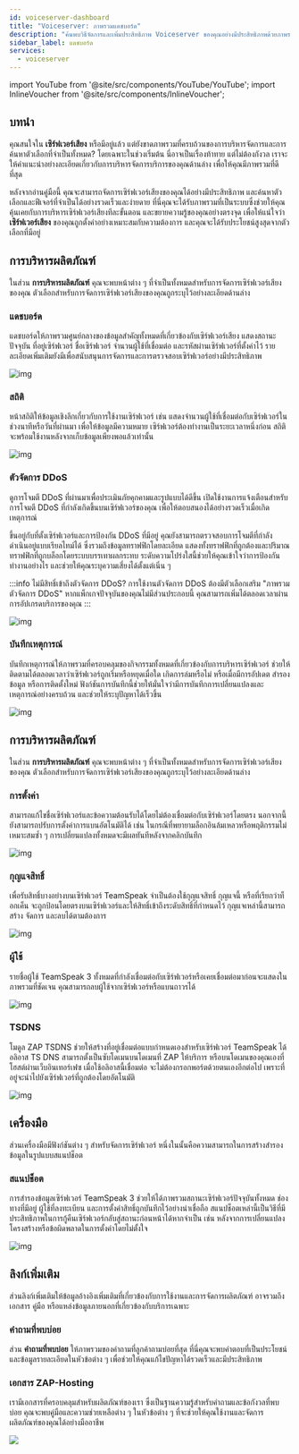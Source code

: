 ```yaml
---
id: voiceserver-dashboard
title: "Voiceserver: ภาพรวมแดชบอร์ด"
description: "ค้นพบวิธีจัดการและเพิ่มประสิทธิภาพ Voiceserver ของคุณอย่างมีประสิทธิภาพด้วยภาพรวมฟีเจอร์และการบริหารจัดการ → เรียนรู้เพิ่มเติมตอนนี้"
sidebar_label: แดชบอร์ด
services:
  - voiceserver
---
```


import YouTube from '@site/src/components/YouTube/YouTube';
import InlineVoucher from '@site/src/components/InlineVoucher';

## บทนำ

คุณสนใจใน **เซิร์ฟเวอร์เสียง** หรือมีอยู่แล้ว แต่ยังขาดภาพรวมที่ครบถ้วนของการบริหารจัดการและการค้นหาตัวเลือกที่จำเป็นทั้งหมด? โดยเฉพาะในช่วงเริ่มต้น นี่อาจเป็นเรื่องท้าทาย แต่ไม่ต้องกังวล เราจะให้คำแนะนำอย่างละเอียดเกี่ยวกับการบริหารจัดการบริการของคุณด้านล่าง เพื่อให้คุณมีภาพรวมที่ดีที่สุด

หลังจากอ่านคู่มือนี้ คุณจะสามารถจัดการเซิร์ฟเวอร์เสียงของคุณได้อย่างมีประสิทธิภาพ และค้นหาตัวเลือกและฟีเจอร์ที่จำเป็นได้อย่างรวดเร็วและง่ายดาย ที่นี่คุณจะได้รับภาพรวมที่เป็นระบบซึ่งช่วยให้คุณคุ้นเคยกับการบริหารเซิร์ฟเวอร์เสียงทีละขั้นตอน และขยายความรู้ของคุณอย่างตรงจุด เพื่อให้แน่ใจว่า **เซิร์ฟเวอร์เสียง** ของคุณถูกตั้งค่าอย่างเหมาะสมกับความต้องการ และคุณจะได้รับประโยชน์สูงสุดจากตัวเลือกที่มีอยู่



## การบริหารผลิตภัณฑ์

ในส่วน **การบริหารผลิตภัณฑ์** คุณจะพบหน้าต่าง ๆ ที่จำเป็นทั้งหมดสำหรับการจัดการเซิร์ฟเวอร์เสียงของคุณ ตัวเลือกสำหรับการจัดการเซิร์ฟเวอร์เสียงของคุณถูกระบุไว้อย่างละเอียดด้านล่าง



### แดชบอร์ด

แดชบอร์ดให้ภาพรวมศูนย์กลางของข้อมูลสำคัญทั้งหมดที่เกี่ยวข้องกับเซิร์ฟเวอร์เสียง แสดงสถานะปัจจุบัน ที่อยู่เซิร์ฟเวอร์ ชื่อเซิร์ฟเวอร์ จำนวนผู้ใช้ที่เชื่อมต่อ และรหัสผ่านเซิร์ฟเวอร์ที่ตั้งค่าไว้ รายละเอียดเพิ่มเติมยังมีเพื่อสนับสนุนการจัดการและการตรวจสอบเซิร์ฟเวอร์อย่างมีประสิทธิภาพ

![img](https://screensaver01.zap-hosting.com/index.php/s/ZryFnMckWetXbTx/preview)

### สถิติ

หน้าสถิติให้ข้อมูลเชิงลึกเกี่ยวกับการใช้งานเซิร์ฟเวอร์ เช่น แสดงจำนวนผู้ใช้ที่เชื่อมต่อกับเซิร์ฟเวอร์ในช่วงนาทีหรือวันที่ผ่านมา เพื่อให้ข้อมูลมีความหมาย เซิร์ฟเวอร์ต้องทำงานเป็นระยะเวลาหนึ่งก่อน สถิติจะพร้อมใช้งานหลังจากเก็บข้อมูลเพียงพอแล้วเท่านั้น

![img](https://screensaver01.zap-hosting.com/index.php/s/zYcyRdeHfaHqXt9/preview)



### ตัวจัดการ DDoS

ดูการโจมตี DDoS ที่ผ่านมาเพื่อประเมินภัยคุกคามและรูปแบบได้ดีขึ้น เปิดใช้งานการแจ้งเตือนสำหรับการโจมตี DDoS ที่กำลังเกิดขึ้นบนเซิร์ฟเวอร์ของคุณ เพื่อให้ตอบสนองได้อย่างรวดเร็วเมื่อเกิดเหตุการณ์

ขึ้นอยู่กับที่ตั้งเซิร์ฟเวอร์และการป้องกัน DDoS ที่มีอยู่ คุณยังสามารถตรวจสอบการโจมตีที่กำลังดำเนินอยู่แบบเรียลไทม์ได้ ซึ่งรวมถึงข้อมูลทราฟฟิกโดยละเอียด แสดงทั้งทราฟฟิกที่ถูกต้องและปริมาณทราฟฟิกที่ถูกบล็อกโดยระบบบรรเทาผลกระทบ ระดับความโปร่งใสนี้ช่วยให้คุณเข้าใจว่าการป้องกันทำงานอย่างไร และช่วยให้คุณระบุความเสี่ยงได้ตั้งแต่เนิ่น ๆ

:::info ไม่มีสิทธิ์เข้าถึงตัวจัดการ DDoS?
การใช้งานตัวจัดการ DDoS ต้องมีตัวเลือกเสริม "ภาพรวมตัวจัดการ DDoS" หากแพ็กเกจปัจจุบันของคุณไม่มีส่วนประกอบนี้ คุณสามารถเพิ่มได้ตลอดเวลาผ่านการอัปเกรดบริการของคุณ
:::



![img](https://screensaver01.zap-hosting.com/index.php/s/ScCCCY52CMLgfyE/preview)

### บันทึกเหตุการณ์

บันทึกเหตุการณ์ให้ภาพรวมที่ครอบคลุมของกิจกรรมทั้งหมดที่เกี่ยวข้องกับการบริหารเซิร์ฟเวอร์ ช่วยให้ติดตามได้ตลอดเวลาว่าเซิร์ฟเวอร์ถูกเริ่มหรือหยุดเมื่อใด เกิดการล่มหรือไม่ หรือเมื่อมีการอัปเดต สำรองข้อมูล หรือการติดตั้งใหม่ ฟังก์ชันการบันทึกนี้ช่วยให้มั่นใจว่ามีการบันทึกการเปลี่ยนแปลงและเหตุการณ์อย่างครบถ้วน และช่วยให้ระบุปัญหาได้เร็วขึ้น

![img](https://screensaver01.zap-hosting.com/index.php/s/DRFJR6pnL5XRLa5/preview)



## การบริหารผลิตภัณฑ์

ในส่วน **การบริหารผลิตภัณฑ์** คุณจะพบหน้าต่าง ๆ ที่จำเป็นทั้งหมดสำหรับการจัดการเซิร์ฟเวอร์เสียงของคุณ ตัวเลือกสำหรับการจัดการเซิร์ฟเวอร์เสียงของคุณถูกระบุไว้อย่างละเอียดด้านล่าง

### การตั้งค่า

สามารถแก้ไขชื่อเซิร์ฟเวอร์และข้อความต้อนรับได้โดยไม่ต้องเชื่อมต่อกับเซิร์ฟเวอร์โดยตรง นอกจากนี้ยังสามารถปรับการตั้งค่าการแบนอัตโนมัติได้ เช่น ในกรณีที่พยายามล็อกอินล้มเหลวหรือพฤติกรรมไม่เหมาะสมซ้ำ ๆ การเปลี่ยนแปลงทั้งหมดจะมีผลทันทีหลังจากคลิกบันทึก

![img](https://screensaver01.zap-hosting.com/index.php/s/B6W4ftB6TPGms8K/preview)



### กุญแจสิทธิ์

เพื่อรับสิทธิ์บางอย่างบนเซิร์ฟเวอร์ TeamSpeak จำเป็นต้องใช้กุญแจสิทธิ์ กุญแจนี้ หรือที่เรียกว่าท็อกเค็น จะถูกป้อนโดยตรงบนเซิร์ฟเวอร์และให้สิทธิ์เข้าถึงระดับสิทธิ์ที่กำหนดไว้ กุญแจเหล่านี้สามารถสร้าง จัดการ และลบได้ตามต้องการ

![img](https://screensaver01.zap-hosting.com/index.php/s/6MjdtBmP7BbQ9cZ/preview)



### ผู้ใช้

รายชื่อผู้ใช้ TeamSpeak 3 ทั้งหมดที่กำลังเชื่อมต่อกับเซิร์ฟเวอร์หรือเคยเชื่อมต่อมาก่อนจะแสดงในภาพรวมที่ชัดเจน คุณสามารถลบผู้ใช้จากเซิร์ฟเวอร์หรือแบนถาวรได้

![img](https://screensaver01.zap-hosting.com/index.php/s/N8J8ApX5HWEgnYR/preview)



### TSDNS

โมดูล ZAP TSDNS ช่วยให้สร้างที่อยู่เชื่อมต่อแบบกำหนดเองสำหรับเซิร์ฟเวอร์ TeamSpeak ได้ อลิอาส TS DNS สามารถตั้งเป็นซับโดเมนบนโดเมนที่ ZAP ให้บริการ หรือบนโดเมนของคุณเองที่โฮสต์ผ่านเว็บอินเทอร์เฟซ เมื่อใช้อลิอาสนี้เชื่อมต่อ จะไม่ต้องกรอกพอร์ตด้วยตนเองอีกต่อไป เพราะที่อยู่จะนำไปยังเซิร์ฟเวอร์ที่ถูกต้องโดยอัตโนมัติ

![img](https://screensaver01.zap-hosting.com/index.php/s/c26gTpzprpky54H/preview)



## เครื่องมือ

ส่วนเครื่องมือมีฟังก์ชันต่าง ๆ สำหรับจัดการเซิร์ฟเวอร์ หนึ่งในนั้นคือความสามารถในการสร้างสำรองข้อมูลในรูปแบบสแนปช็อต

### สแนปช็อต

การสำรองข้อมูลเซิร์ฟเวอร์ TeamSpeak 3 ช่วยให้ได้ภาพรวมสถานะเซิร์ฟเวอร์ปัจจุบันทั้งหมด ช่องทางที่มีอยู่ ผู้ใช้ที่ลงทะเบียน และการตั้งค่าสิทธิ์ถูกบันทึกไว้อย่างน่าเชื่อถือ สแนปช็อตเหล่านี้เป็นวิธีที่มีประสิทธิภาพในการกู้คืนเซิร์ฟเวอร์กลับสู่สถานะก่อนหน้าได้หากจำเป็น เช่น หลังจากการเปลี่ยนแปลงโครงสร้างหรือข้อผิดพลาดในการตั้งค่าโดยไม่ตั้งใจ

![img](https://screensaver01.zap-hosting.com/index.php/s/XyT2q647ENeEZNA/preview)





## ลิงก์เพิ่มเติม
ส่วนลิงก์เพิ่มเติมให้ข้อมูลอ้างอิงเพิ่มเติมที่เกี่ยวข้องกับการใช้งานและการจัดการผลิตภัณฑ์ อาจรวมถึงเอกสาร คู่มือ หรือแหล่งข้อมูลภายนอกที่เกี่ยวข้องกับบริการเฉพาะ

### คำถามที่พบบ่อย
ส่วน **คำถามที่พบบ่อย** ให้ภาพรวมของคำถามที่ลูกค้าถามบ่อยที่สุด ที่นี่คุณจะพบคำตอบที่เป็นประโยชน์และข้อมูลรายละเอียดในหัวข้อต่าง ๆ เพื่อช่วยให้คุณแก้ไขปัญหาได้รวดเร็วและมีประสิทธิภาพ

### เอกสาร ZAP-Hosting
เรามีเอกสารที่ครอบคลุมสำหรับผลิตภัณฑ์ของเรา ซึ่งเป็นฐานความรู้สำหรับคำถามและข้อกังวลที่พบบ่อย คุณจะพบคู่มือและความช่วยเหลือต่าง ๆ ในหัวข้อต่าง ๆ ที่จะช่วยให้คุณใช้งานและจัดการผลิตภัณฑ์ของคุณได้อย่างมืออาชีพ

![](https://screensaver01.zap-hosting.com/index.php/s/n48ct6aZBrNq7eT/preview)


<InlineVoucher />